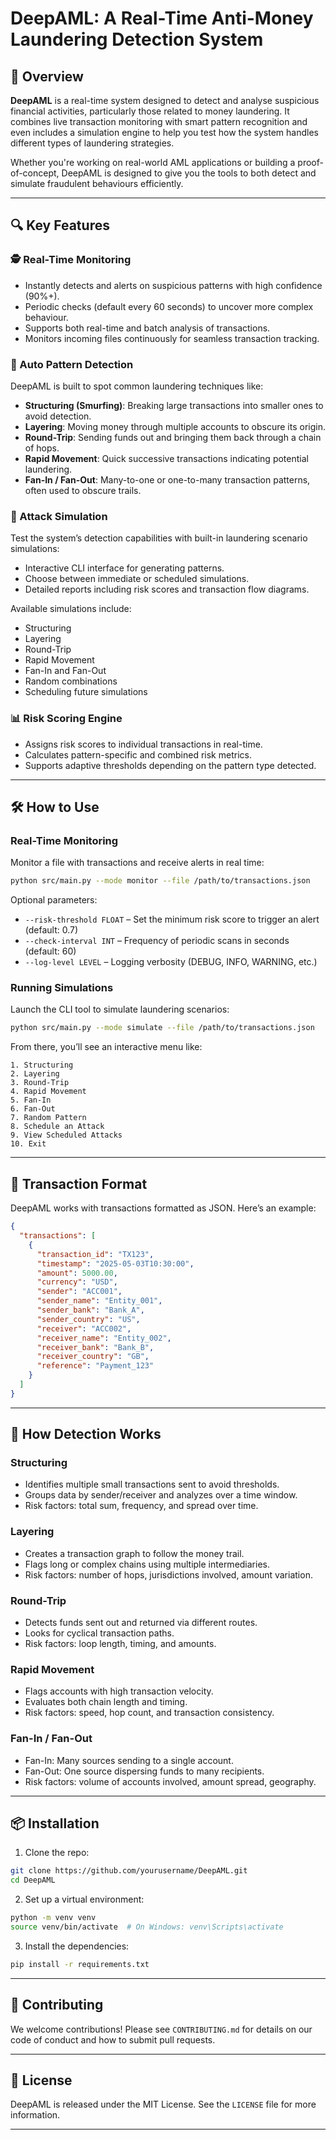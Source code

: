 # DeepAML: A Real-Time Anti-Money Laundering Detection System

## 🚀 Overview

**DeepAML** is a real-time system designed to detect and analyse suspicious financial activities, particularly those related to money laundering. It combines live transaction monitoring with smart pattern recognition and even includes a simulation engine to help you test how the system handles different types of laundering strategies.

Whether you're working on real-world AML applications or building a proof-of-concept, DeepAML is designed to give you the tools to both detect and simulate fraudulent behaviours efficiently.

---

## 🔍 Key Features

### 🕵️ Real-Time Monitoring

* Instantly detects and alerts on suspicious patterns with high confidence (90%+).
* Periodic checks (default every 60 seconds) to uncover more complex behaviour.
* Supports both real-time and batch analysis of transactions.
* Monitors incoming files continuously for seamless transaction tracking.

### 🧠 Auto Pattern Detection

DeepAML is built to spot common laundering techniques like:

* **Structuring (Smurfing)**: Breaking large transactions into smaller ones to avoid detection.
* **Layering**: Moving money through multiple accounts to obscure its origin.
* **Round-Trip**: Sending funds out and bringing them back through a chain of hops.
* **Rapid Movement**: Quick successive transactions indicating potential laundering.
* **Fan-In / Fan-Out**: Many-to-one or one-to-many transaction patterns, often used to obscure trails.

### 🧪 Attack Simulation

Test the system’s detection capabilities with built-in laundering scenario simulations:

* Interactive CLI interface for generating patterns.
* Choose between immediate or scheduled simulations.
* Detailed reports including risk scores and transaction flow diagrams.

Available simulations include:

* Structuring
* Layering
* Round-Trip
* Rapid Movement
* Fan-In and Fan-Out
* Random combinations
* Scheduling future simulations

### 📊 Risk Scoring Engine

* Assigns risk scores to individual transactions in real-time.
* Calculates pattern-specific and combined risk metrics.
* Supports adaptive thresholds depending on the pattern type detected.

---

## 🛠️ How to Use

### Real-Time Monitoring

Monitor a file with transactions and receive alerts in real time:

```bash
python src/main.py --mode monitor --file /path/to/transactions.json
```

Optional parameters:

* `--risk-threshold FLOAT` – Set the minimum risk score to trigger an alert (default: 0.7)
* `--check-interval INT` – Frequency of periodic scans in seconds (default: 60)
* `--log-level LEVEL` – Logging verbosity (DEBUG, INFO, WARNING, etc.)

### Running Simulations

Launch the CLI tool to simulate laundering scenarios:

```bash
python src/main.py --mode simulate --file /path/to/transactions.json
```

From there, you’ll see an interactive menu like:

```
1. Structuring
2. Layering
3. Round-Trip
4. Rapid Movement
5. Fan-In
6. Fan-Out
7. Random Pattern
8. Schedule an Attack
9. View Scheduled Attacks
10. Exit
```

---

## 📄 Transaction Format

DeepAML works with transactions formatted as JSON. Here’s an example:

```json
{
  "transactions": [
    {
      "transaction_id": "TX123",
      "timestamp": "2025-05-03T10:30:00",
      "amount": 5000.00,
      "currency": "USD",
      "sender": "ACC001",
      "sender_name": "Entity_001",
      "sender_bank": "Bank_A",
      "sender_country": "US",
      "receiver": "ACC002",
      "receiver_name": "Entity_002",
      "receiver_bank": "Bank_B",
      "receiver_country": "GB",
      "reference": "Payment_123"
    }
  ]
}
```

---

## 🧩 How Detection Works

### Structuring

* Identifies multiple small transactions sent to avoid thresholds.
* Groups data by sender/receiver and analyzes over a time window.
* Risk factors: total sum, frequency, and spread over time.

### Layering

* Creates a transaction graph to follow the money trail.
* Flags long or complex chains using multiple intermediaries.
* Risk factors: number of hops, jurisdictions involved, amount variation.

### Round-Trip

* Detects funds sent out and returned via different routes.
* Looks for cyclical transaction paths.
* Risk factors: loop length, timing, and amounts.

### Rapid Movement

* Flags accounts with high transaction velocity.
* Evaluates both chain length and timing.
* Risk factors: speed, hop count, and transaction consistency.

### Fan-In / Fan-Out

* Fan-In: Many sources sending to a single account.
* Fan-Out: One source dispersing funds to many recipients.
* Risk factors: volume of accounts involved, amount spread, geography.

---

## 📦 Installation

1. Clone the repo:

```bash
git clone https://github.com/yourusername/DeepAML.git
cd DeepAML
```

2. Set up a virtual environment:

```bash
python -m venv venv
source venv/bin/activate  # On Windows: venv\Scripts\activate
```

3. Install the dependencies:

```bash
pip install -r requirements.txt
```

---

## 🤝 Contributing

We welcome contributions! Please see `CONTRIBUTING.md` for details on our code of conduct and how to submit pull requests.

---

## 📜 License

DeepAML is released under the MIT License. See the `LICENSE` file for more information.

---
